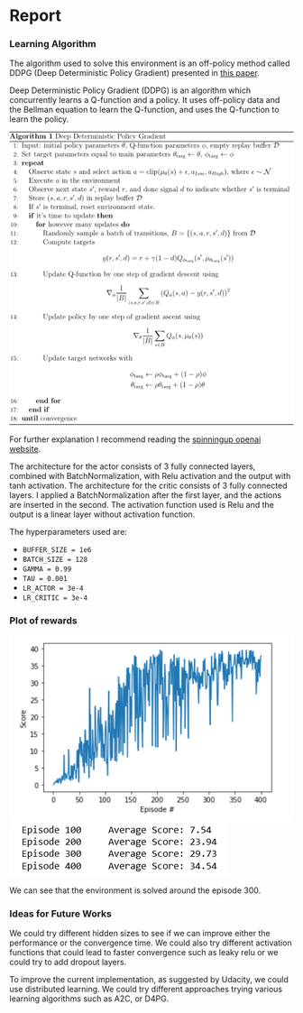 [//]: # (Image References)

[image1]: https://github.com/Apunti/RL-Udacity-Continuous-Control/blob/master/images/DDPG.png "DDPG"
[image2]: https://github.com/Apunti/RL-Udacity-Continuous-Control/blob/master/images/plot.png "Plot"
[image3]: https://github.com/Apunti/RL-Udacity-Continuous-Control/blob/master/images/log.png "Log"

# Report

### Learning Algorithm
The algorithm used to solve this environment is an off-policy method called DDPG (Deep Deterministic Policy Gradient) presented in
[this paper](https://arxiv.org/abs/1509.02971).

Deep Deterministic Policy Gradient (DDPG) is an algorithm which concurrently learns a Q-function and a policy. It uses off-policy data and the Bellman equation to learn the Q-function, and uses the Q-function to learn the policy.

![DDPG][image1]

For further explanation I recommend reading the [spinningup openai website](https://spinningup.openai.com/en/latest/algorithms/ddpg.html).

The architecture for the actor consists of 3 fully connected layers, combined with BatchNormalization, with Relu activation and the output with tanh activation. The architecture for the critic consists of 3 fully connected layers. I applied a BatchNormalization after the first layer, and the actions are inserted in the second. The activation function used is Relu and the output is a linear layer without activation function.

The hyperparameters used are:

- ``BUFFER_SIZE = 1e6``
- ``BATCH_SIZE = 128``
- ``GAMMA = 0.99``
- ``TAU = 0.001``
- ``LR_ACTOR = 3e-4``
- ``LR_CRITIC = 3e-4``

### Plot of rewards

![Plot][image2]
![Log][image3]

We can see that the environment is solved around the episode 300.

### Ideas for Future Works

We could try different hidden sizes to see if we can improve either the performance or the convergence time. We could also try different activation functions that could lead to faster convergence such as leaky relu or we could try to add dropout layers.

To improve the current implementation, as suggested by Udacity, we could use distributed learning. We could try different approaches trying various learning algorithms such as A2C, or D4PG.
